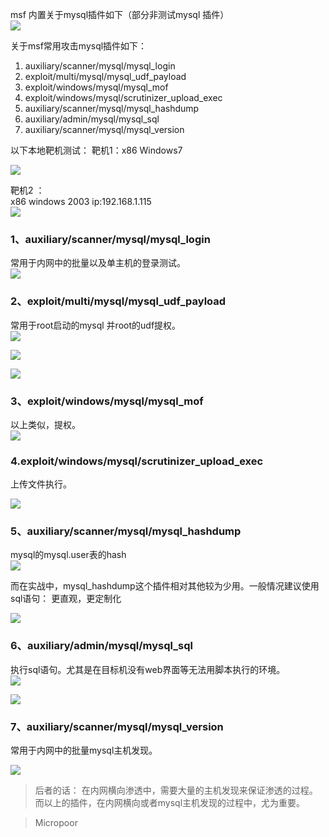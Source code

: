 msf 内置关于mysql插件如下（部分非测试mysql 插件）  
![](media/876ad30bffd3f57b961ecb2781f888fc.jpg)

关于msf常用攻击mysql插件如下：  
1. auxiliary/scanner/mysql/mysql_login  
2. exploit/multi/mysql/mysql_udf_payload  
3. exploit/windows/mysql/mysql_mof  
4. exploit/windows/mysql/scrutinizer_upload_exec  
5. auxiliary/scanner/mysql/mysql_hashdump  
6. auxiliary/admin/mysql/mysql_sql  
7. auxiliary/scanner/mysql/mysql_version

以下本地靶机测试：
靶机1：x86 Windows7  

![](media/ff8b69c7beb814d667497bbc433cfaaa.jpg)

靶机2 ：  
x86 windows 2003 ip:192.168.1.115  
![](media/5692738d486e9997fe0752e7e6be1c9f.jpg)


### 1、auxiliary/scanner/mysql/mysql_login 

常用于内网中的批量以及单主机的登录测试。  
![](media/c9f16b174fa0a7b4f67c75b3ed9f2492.jpg)

### 2、exploit/multi/mysql/mysql_udf_payload

常用于root启动的mysql 并root的udf提权。  
![](media/9b06e9685123fd026cb108f9d281c05f.jpg)  

![](media/8569841b55b9fd3bf0ed467eb4f9daf3.jpg)  

![](media/0a4ac046fdc3e4d1f7d713ef14f1651c.jpg)

### 3、exploit/windows/mysql/mysql_mof

以上类似，提权。  
![](media/cc563fb9d228e4c7adaf7b284925dbf4.jpg)

### 4.exploit/windows/mysql/scrutinizer_upload_exec

上传文件执行。

![](media/904116076e8cc90398e6769b4a8f0492.jpg)

### 5、auxiliary/scanner/mysql/mysql_hashdump

mysql的mysql.user表的hash  
![](media/0ccc9d7da3cbd464b35662a431824eea.jpg)

而在实战中，mysql_hashdump这个插件相对其他较为少用。一般情况建议使用sql语句：
更直观，更定制化

![](media/8e1d6085009d34a2afbbab9f4bddd95f.jpg)


### 6、auxiliary/admin/mysql/mysql_sql

执行sql语句。尤其是在目标机没有web界面等无法用脚本执行的环境。  
![](media/42b5a61ec763f6c6dbd725650188e5ad.jpg)

![](media/f1fb35b04225b40e571c5e61f8516886.jpg)

### 7、auxiliary/scanner/mysql/mysql_version

常用于内网中的批量mysql主机发现。

![](media/e9bfe12061674c64cdee00c7056173f1.jpg)

>   后者的话：
在内网横向渗透中，需要大量的主机发现来保证渗透的过程。而以上的插件，在内网横向或者mysql主机发现的过程中，尤为重要。

>   Micropoor
